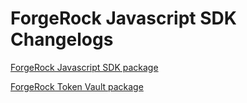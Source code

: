 # ForgeRock Javascript SDK Changelogs

[ForgeRock Javascript SDK package](./packages/javascript-sdk/CHANGELOG.md)

[ForgeRock Token Vault package](./packages/token-vault/CHANGELOG.md)
